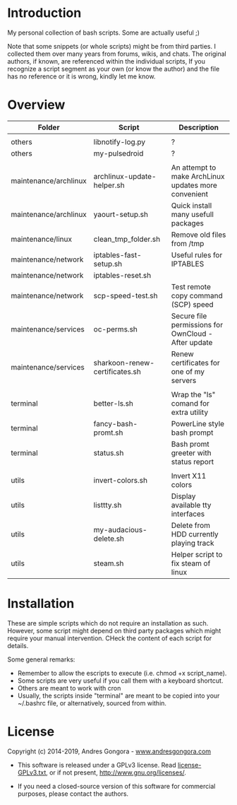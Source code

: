 <!--------------------------------------+-------------------------------------->
#                                  Introduction
<!--------------------------------------+-------------------------------------->
My personal collection of bash scripts. Some are actually useful ;)

Note that some snippets (or whole scripts) might be from third parties.
I collected them over many years from forums, wikis, and chats.
The original authors, if known, are referenced within the individual scripts,
If you recognize a script segment as your own (or know the author) and the file
has no reference or it is wrong, kindly let me know.



<!--------------------------------------+-------------------------------------->
#                                    Overview
<!--------------------------------------+-------------------------------------->

| Folder                	| Script                         	| Description                                          	|
|-----------------------	|--------------------------------	|------------------------------------------------------	|
|                       	|                                	|                                                      	|
| others                	| libnotify-log.py               	| ?                                                    	|
| others                	| my-pulsedroid                  	| ?                                                    	|
|                       	|                                	|                                                      	|
| maintenance/archlinux 	| archlinux-update-helper.sh     	| An attempt to make ArchLinux updates more convenient 	|
| maintenance/archlinux 	| yaourt-setup.sh               	| Quick install many usefull packages                  	|
| maintenance/linux     	| clean_tmp_folder.sh            	| Remove old files from /tmp                           	|
| maintenance/network   	| iptables-fast-setup.sh         	| Useful rules for IPTABLES                            	|
| maintenance/network   	| iptables-reset.sh              	|                                                      	|
| maintenance/network   	| scp-speed-test.sh              	| Test remote copy command (SCP) speed                 	|
| maintenance/services  	| oc-perms.sh                    	| Secure file permissions for OwnCloud - After update  	|
| maintenance/services  	| sharkoon-renew-certificates.sh 	| Renew certificates for one of my servers             	|
|                       	|                                	|                                                      	|
| terminal              	| better-ls.sh                   	| Wrap the "ls" comand for extra utility              	|
| terminal              	| fancy-bash-promt.sh            	| PowerLine style bash prompt                           |
| terminal              	| status.sh                      	| Bash promt greeter with status report               	|
|                       	|                                	|                                                      	|
| utils                    	| invert-colors.sh                  | Invert X11 colors                                    	|
| utils                    	| listtty.sh                        | Display available tty interfaces                     	|
| utils                    	| my-audacious-delete.sh            | Delete from HDD currently playing track              	|
| utils                    	| steam.sh                          | Helper script to fix steam of linux                  	|



<!--------------------------------------+-------------------------------------->
#                                  Installation
<!--------------------------------------+-------------------------------------->

These are simple scripts which do not require an installation as such.
However, some script might depend on third party packages which might require
your manual intervention. CHeck the content of each script for details.

Some general remarks:

* Remember to allow the escripts to execute (i.e. chmod +x script_name).
* Some scripts are very useful if you call them with a keyboard shortcut.
* Others are meant to work with cron
* Usually, the scripts inside "terminal" are meant to be copied into
your ~/.bashrc file, or alternatively, sourced from within.



<!--------------------------------------+-------------------------------------->
#                                    License
<!--------------------------------------+-------------------------------------->

Copyright (c) 2014-2019, Andres Gongora - www.andresgongora.com

* This software is released under a GPLv3 license.
  Read [license-GPLv3.txt](LICENSE),
  or if not present, <http://www.gnu.org/licenses/>.

* If you need a closed-source version of this software
  for commercial purposes, please contact the authors.

